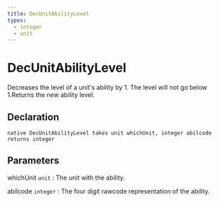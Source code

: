 ```yaml
---
title: DecUnitAbilityLevel
types:
  - integer
  - unit
---
```


# DecUnitAbilityLevel
Decreases the level of a unit's ability by 1. The level will not go below 1.Returns the new ability level.

## Declaration

```jass
native DecUnitAbilityLevel takes unit whichUnit, integer abilcode returns integer
```

## Parameters
whichUnit `unit`
: The unit with the ability.

abilcode `integer`
: The four digit rawcode representation of the ability.
